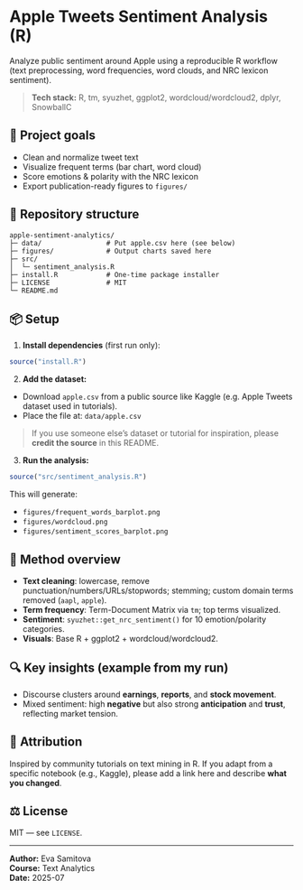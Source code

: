 # Apple Tweets Sentiment Analysis (R)

Analyze public sentiment around Apple using a reproducible R workflow
(text preprocessing, word frequencies, word clouds, and NRC lexicon sentiment).

> **Tech stack:** R, tm, syuzhet, ggplot2, wordcloud/wordcloud2, dplyr, SnowballC

## 🎯 Project goals
- Clean and normalize tweet text
- Visualize frequent terms (bar chart, word cloud)
- Score emotions & polarity with the NRC lexicon
- Export publication-ready figures to `figures/`

## 📁 Repository structure
```
apple-sentiment-analytics/
├─ data/                # Put apple.csv here (see below)
├─ figures/             # Output charts saved here
├─ src/
│  └─ sentiment_analysis.R
├─ install.R            # One-time package installer
├─ LICENSE              # MIT
└─ README.md
```

## 📦 Setup

1) **Install dependencies** (first run only):
```r
source("install.R")
```

2) **Add the dataset:**
- Download `apple.csv` from a public source like Kaggle (e.g. Apple Tweets dataset used in tutorials).
- Place the file at: `data/apple.csv`

> If you use someone else’s dataset or tutorial for inspiration, please **credit the source** in this README.

3) **Run the analysis:**
```r
source("src/sentiment_analysis.R")
```
This will generate:
- `figures/frequent_words_barplot.png`
- `figures/wordcloud.png`
- `figures/sentiment_scores_barplot.png`

## 📝 Method overview
- **Text cleaning**: lowercase, remove punctuation/numbers/URLs/stopwords; stemming; custom domain terms removed (`aapl`, `apple`).
- **Term frequency**: Term-Document Matrix via `tm`; top terms visualized.
- **Sentiment**: `syuzhet::get_nrc_sentiment()` for 10 emotion/polarity categories.
- **Visuals**: Base R + ggplot2 + wordcloud/wordcloud2.

## 🔍 Key insights (example from my run)
- Discourse clusters around **earnings**, **reports**, and **stock movement**.
- Mixed sentiment: high **negative** but also strong **anticipation** and **trust**, reflecting market tension.

## 🤝 Attribution
Inspired by community tutorials on text mining in R.
If you adapt from a specific notebook (e.g., Kaggle), please add a link here and describe **what you changed**.

## ⚖️ License
MIT — see `LICENSE`.

---

**Author:** Eva Samitova  
**Course:** Text Analytics  
**Date:** 2025-07
